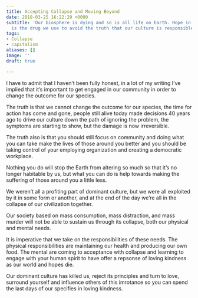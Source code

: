 ```yaml
---
title: Accepting Collapse and Moving Beyond
date: 2018-03-25 16:22:29 +0000
subtitle: 'Our biosphere is dying and so is all life on Earth. Hope in “a solution”
  is the drug we use to avoid the truth that our culture is responsible. '
tags:
- Collapse
- capitalism
aliases: []
image: ''
draft: true

---
```

I have to admit that I haven’t been fully honest, in a lot of my writing I’ve implied that it’s important to get engaged in our community in order to change the outcome for our species. 

The truth is that we cannot change the outcome for our species, the time for action has come and gone, people still alive today made decisions 40 years ago to drive our culture down the path of ignoring the problem, the symptoms are starting to show, but the damage is now irreversible. 

The truth also is that you should still focus on community and doing what you can take make the lives of those around you better and you should be taking control of your employing organization and creating a democratic workplace.

Nothing you do will stop the Earth from altering so much so that it’s no longer habitable by us, but what you can do is help towards making the suffering of those around you a little less. 

We weren’t all a profiting part of dominant culture, but we were all exploited by it in some form or another, and at the end of the day we’re all in the collapse of our civilization together. 

Our society based on mass consumption, mass distraction, and mass murder will not be able to sustain us through its collapse, both our physical and mental needs. 

It is imperative that we take on the responsibilities of these needs. The physical responsibilities are maintaining our health and producing our own food. The mental are coming to acceptance with collapse and learning to engage with your human spirit to have offer a repsonse of loving kindness as our world and hopes die.

Our dominant culture has killed us, reject its principles and turn to love, surround yourself and influence others of this imrotance so you can spend the last days of our specifies in loving kindness. 